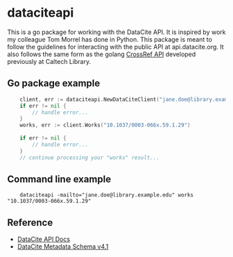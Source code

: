 
# dataciteapi

This is a go package for working with the DataCite API. It is inspired by
work my colleague Tom Morrel has done in Python.  This package is meant 
to follow the guidelines for interacting with the public API at 
api.datacite.org. It also follows the same form as the golang 
[CrossRef API](https://github.com/caltechlibrary/crossrefapi) 
developed previously at Caltech Library.

## Go package example

```go
    client, err := dataciteapi.NewDataCiteClient("jane.doe@library.example.edu")
    if err != nil {
        // handle error...
    }
    works, err := client.Works("10.1037/0003-066x.59.1.29")
   
    if err != nil {
        // handle error...
    }
    // continue processing your "works" result...
```

## Command line example

```
    dataciteapi -mailto="jane.doe@library.example.edu" works "10.1037/0003-066x.59.1.29"
```

## Reference

+ [DataCite API Docs](https://support.datacite.org/docs/api)
+ [DataCite Metadata Schema v4.1](http://schema.datacite.org/meta/kernel-4.1/)
